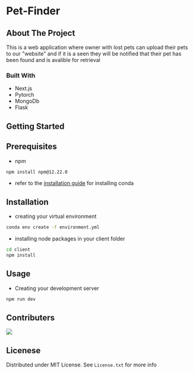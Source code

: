 # Pet-Finder

## About The Project

This is a web application where owner with lost pets can upload their pets to our "website" and if it is a seen they will be notified that their pet has been found and is avalible for retrieval

### Built With

- Next.js
- Pytorch
- MongoDb
- Flask

## Getting Started

## Prerequisites

- npm

```sh
npm install npm@12.22.0
```

- refer to the [installation guide](https://docs.conda.io/projects/conda/en/latest/user-guide/install/index.html) for installing conda

## Installation

- creating your virtual environment

```sh
conda env create -f environment.yml
```

- installing node packages in your client folder

```sh
cd client
npm install
```

## Usage

- Creating your development server

```sh
npm run dev
```

## Contributers

<a href="https://github.com/SheehanMaitra/pet-finder/graphs/contributors">
  <img src="https://contrib.rocks/image?repo=SheehanMaitra/pet-finder" />
</a>

## Licenese

Distributed under MIT License. See `License.txt` for more info
